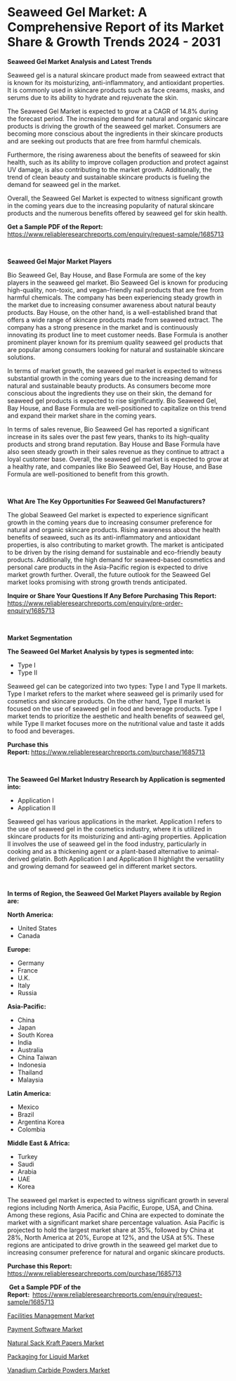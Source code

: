 <p><h1>Seaweed Gel Market: A Comprehensive Report of its Market Share & Growth Trends 2024 - 2031</h1></p><p><strong>Seaweed Gel Market Analysis and Latest Trends</strong></p>
<p><p>Seaweed gel is a natural skincare product made from seaweed extract that is known for its moisturizing, anti-inflammatory, and antioxidant properties. It is commonly used in skincare products such as face creams, masks, and serums due to its ability to hydrate and rejuvenate the skin.</p><p>The Seaweed Gel Market is expected to grow at a CAGR of 14.8% during the forecast period. The increasing demand for natural and organic skincare products is driving the growth of the seaweed gel market. Consumers are becoming more conscious about the ingredients in their skincare products and are seeking out products that are free from harmful chemicals.</p><p>Furthermore, the rising awareness about the benefits of seaweed for skin health, such as its ability to improve collagen production and protect against UV damage, is also contributing to the market growth. Additionally, the trend of clean beauty and sustainable skincare products is fueling the demand for seaweed gel in the market.</p><p>Overall, the Seaweed Gel Market is expected to witness significant growth in the coming years due to the increasing popularity of natural skincare products and the numerous benefits offered by seaweed gel for skin health.</p></p>
<p><strong>Get a Sample PDF of the Report:&nbsp;</strong> <a href="https://www.reliableresearchreports.com/enquiry/request-sample/1685713">https://www.reliableresearchreports.com/enquiry/request-sample/1685713</a></p>
<p>&nbsp;</p>
<p><strong>Seaweed Gel Major Market Players</strong></p>
<p><p>Bio Seaweed Gel, Bay House, and Base Formula are some of the key players in the seaweed gel market. Bio Seaweed Gel is known for producing high-quality, non-toxic, and vegan-friendly nail products that are free from harmful chemicals. The company has been experiencing steady growth in the market due to increasing consumer awareness about natural beauty products. Bay House, on the other hand, is a well-established brand that offers a wide range of skincare products made from seaweed extract. The company has a strong presence in the market and is continuously innovating its product line to meet customer needs. Base Formula is another prominent player known for its premium quality seaweed gel products that are popular among consumers looking for natural and sustainable skincare solutions.</p><p>In terms of market growth, the seaweed gel market is expected to witness substantial growth in the coming years due to the increasing demand for natural and sustainable beauty products. As consumers become more conscious about the ingredients they use on their skin, the demand for seaweed gel products is expected to rise significantly. Bio Seaweed Gel, Bay House, and Base Formula are well-positioned to capitalize on this trend and expand their market share in the coming years.</p><p>In terms of sales revenue, Bio Seaweed Gel has reported a significant increase in its sales over the past few years, thanks to its high-quality products and strong brand reputation. Bay House and Base Formula have also seen steady growth in their sales revenue as they continue to attract a loyal customer base. Overall, the seaweed gel market is expected to grow at a healthy rate, and companies like Bio Seaweed Gel, Bay House, and Base Formula are well-positioned to benefit from this growth.</p></p>
<p>&nbsp;</p>
<p><strong>What Are The Key Opportunities For Seaweed Gel Manufacturers?</strong></p>
<p><p>The global Seaweed Gel market is expected to experience significant growth in the coming years due to increasing consumer preference for natural and organic skincare products. Rising awareness about the health benefits of seaweed, such as its anti-inflammatory and antioxidant properties, is also contributing to market growth. The market is anticipated to be driven by the rising demand for sustainable and eco-friendly beauty products. Additionally, the high demand for seaweed-based cosmetics and personal care products in the Asia-Pacific region is expected to drive market growth further. Overall, the future outlook for the Seaweed Gel market looks promising with strong growth trends anticipated.</p></p>
<p><strong>Inquire or Share Your Questions If Any Before Purchasing This Report:</strong> <a href="https://www.reliableresearchreports.com/enquiry/pre-order-enquiry/1685713">https://www.reliableresearchreports.com/enquiry/pre-order-enquiry/1685713</a></p>
<p>&nbsp;</p>
<p><strong>Market Segmentation</strong></p>
<p><strong>The Seaweed Gel Market Analysis by types is segmented into:</strong></p>
<p><ul><li>Type I</li><li>Type II</li></ul></p>
<p><p>Seaweed gel can be categorized into two types: Type I and Type II markets. Type I market refers to the market where seaweed gel is primarily used for cosmetics and skincare products. On the other hand, Type II market is focused on the use of seaweed gel in food and beverage products. Type I market tends to prioritize the aesthetic and health benefits of seaweed gel, while Type II market focuses more on the nutritional value and taste it adds to food and beverages.</p></p>
<p><strong>Purchase this Report:&nbsp;</strong><a href="https://www.reliableresearchreports.com/purchase/1685713">https://www.reliableresearchreports.com/purchase/1685713</a></p>
<p>&nbsp;</p>
<p><strong>The Seaweed Gel Market Industry Research by Application is segmented into:</strong></p>
<p><ul><li>Application I</li><li>Application II</li></ul></p>
<p><p>Seaweed gel has various applications in the market. Application I refers to the use of seaweed gel in the cosmetics industry, where it is utilized in skincare products for its moisturizing and anti-aging properties. Application II involves the use of seaweed gel in the food industry, particularly in cooking and as a thickening agent or a plant-based alternative to animal-derived gelatin. Both Application I and Application II highlight the versatility and growing demand for seaweed gel in different market sectors.</p></p>
<p>&nbsp;</p>
<p><strong>In terms of Region, the Seaweed Gel Market Players available by Region are:</strong></p>
<p>
    <p> <strong> North America: </strong>
        <ul>
            <li>United States</li>
            <li>Canada</li>
        </ul>
        </p> 
    <p> <strong> Europe: </strong>
        <ul>
            <li>Germany</li>
            <li>France</li>
            <li>U.K.</li>
            <li>Italy</li>
            <li>Russia</li>
        </ul>
        </p> 
    <p> <strong> Asia-Pacific: </strong>
        <ul>
            <li>China</li>
            <li>Japan</li>
            <li>South Korea</li>
            <li>India</li>
            <li>Australia</li>
            <li>China Taiwan</li>
            <li>Indonesia</li>
            <li>Thailand</li>
            <li>Malaysia</li>
        </ul>
        </p> 
    <p> <strong> Latin America: </strong>
        <ul>
            <li>Mexico</li>
            <li>Brazil</li>
            <li>Argentina Korea</li>
            <li>Colombia</li>
        </ul>
        </p> 
    <p> <strong> Middle East & Africa: </strong>
        <ul>
            <li>Turkey</li>
            <li>Saudi</li>
            <li>Arabia</li>
            <li>UAE</li>
            <li>Korea</li>
        </ul>
    </p>
    </p>
<p><p>The seaweed gel market is expected to witness significant growth in several regions including North America, Asia Pacific, Europe, USA, and China. Among these regions, Asia Pacific and China are expected to dominate the market with a significant market share percentage valuation. Asia Pacific is projected to hold the largest market share at 35%, followed by China at 28%, North America at 20%, Europe at 12%, and the USA at 5%. These regions are anticipated to drive growth in the seaweed gel market due to increasing consumer preference for natural and organic skincare products.</p></p>
<p><strong>Purchase this Report: </strong><a href="https://www.reliableresearchreports.com/purchase/1685713">https://www.reliableresearchreports.com/purchase/1685713</a></p>
<p>&nbsp;<strong>Get a Sample PDF of the Report:&nbsp;&nbsp;</strong><a href="https://www.reliableresearchreports.com/enquiry/request-sample/1685713">https://www.reliableresearchreports.com/enquiry/request-sample/1685713</a></p>
<p><strong></strong></p>
<p><p><a href="https://github.com/pjcfca/Market-Research-Report-List-1/blob/main/facilities-management-market.md">Facilities Management Market</a></p><p><a href="https://github.com/wusalecollins540tpqoz/Market-Research-Report-List-1/blob/main/payment-software-market.md">Payment Software Market</a></p><p><a href="https://github.com/kathiaseamanalvaradovlprc2h/Market-Research-Report-List-1/blob/main/natural-sack-kraft-papers-market.md">Natural Sack Kraft Papers Market</a></p><p><a href="https://github.com/GroverBarry/Market-Research-Report-List-4/blob/main/packaging-for-liquid-market.md">Packaging for Liquid Market</a></p><p><a href="https://github.com/johnbach50/Market-Research-Report-List-2/blob/main/vanadium-carbide-powders-market.md">Vanadium Carbide Powders Market</a></p></p>